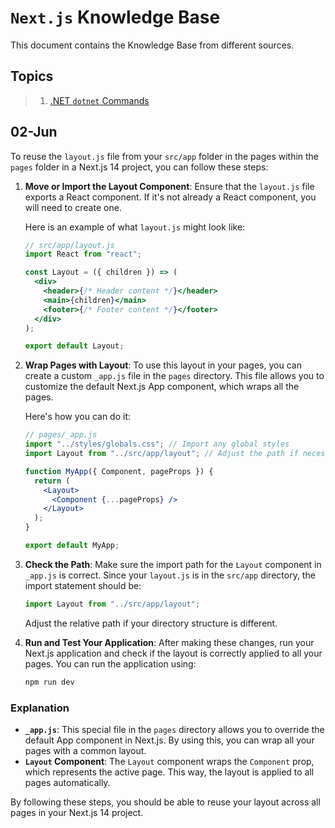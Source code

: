 # `Next.js` Knowledge Base

This document contains the Knowledge Base from different sources.

## Topics

> 1. [.NET `dotnet` Commands](#net-dotnet-commands)

## 02-Jun

To reuse the `layout.js` file from your `src/app` folder in the pages within the `pages` folder in a Next.js 14 project, you can follow these steps:

1. **Move or Import the Layout Component**: Ensure that the `layout.js` file exports a React component. If it's not already a React component, you will need to create one.

   Here is an example of what `layout.js` might look like:

   ```jsx
   // src/app/layout.js
   import React from "react";

   const Layout = ({ children }) => (
     <div>
       <header>{/* Header content */}</header>
       <main>{children}</main>
       <footer>{/* Footer content */}</footer>
     </div>
   );

   export default Layout;
   ```

2. **Wrap Pages with Layout**: To use this layout in your pages, you can create a custom `_app.js` file in the `pages` directory. This file allows you to customize the default Next.js App component, which wraps all the pages.

   Here's how you can do it:

   ```jsx
   // pages/_app.js
   import "../styles/globals.css"; // Import any global styles
   import Layout from "../src/app/layout"; // Adjust the path if necessary

   function MyApp({ Component, pageProps }) {
     return (
       <Layout>
         <Component {...pageProps} />
       </Layout>
     );
   }

   export default MyApp;
   ```

3. **Check the Path**: Make sure the import path for the `Layout` component in `_app.js` is correct. Since your `layout.js` is in the `src/app` directory, the import statement should be:

   ```jsx
   import Layout from "../src/app/layout";
   ```

   Adjust the relative path if your directory structure is different.

4. **Run and Test Your Application**: After making these changes, run your Next.js application and check if the layout is correctly applied to all your pages. You can run the application using:

   ```bash
   npm run dev
   ```

### Explanation

- **`_app.js`**: This special file in the `pages` directory allows you to override the default App component in Next.js. By using this, you can wrap all your pages with a common layout.
- **`Layout` Component**: The `Layout` component wraps the `Component` prop, which represents the active page. This way, the layout is applied to all pages automatically.

By following these steps, you should be able to reuse your layout across all pages in your Next.js 14 project.
